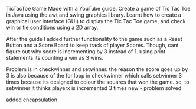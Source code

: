 
TicTacToe Game
Made with a YouTube guide.
    Create a game of Tic Tac Toe in Java using the awt and swing graphics library. 
    Learnt how to create a graphical user interface (GUI) to display the Tic Tac Toe game, and check win or tie conditions using a 2D array.


After the guide I added further functionality to the game such as a Reset Button and a Score Board to keep track of player Scores.
    Though, cant figure out why score is incrementing by 3 instead of 1.
    using print statements its counting a win as 3 wins.


Problem is in checkwinner and setwinner.
    the reason the score goes up by 3 is also because of the for loop in checkwinner which calls setwinner 3 times because its designed to colour the squares that won the game. so, to setwinner it thinks playerx is incremented 3 times
    new - problem solved

added encapsulation

